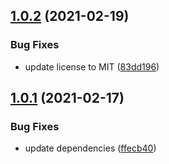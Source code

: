 ## [1.0.2](https://github.com/valverdealbo/error-handler-middleware/compare/v1.0.1...v1.0.2) (2021-02-19)


### Bug Fixes

* update license to MIT ([83dd196](https://github.com/valverdealbo/error-handler-middleware/commit/83dd196603764367d8140ca29a17cf847a8df685))

## [1.0.1](https://github.com/valverdealbo/error-handler-middleware/compare/v1.0.0...v1.0.1) (2021-02-17)


### Bug Fixes

* update dependencies ([ffecb40](https://github.com/valverdealbo/error-handler-middleware/commit/ffecb40a689761b8e588f39b74997d27ea007da6))
